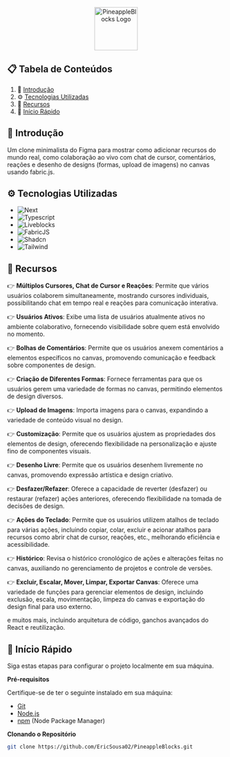 <div align="center">
  <img src="public/assets/favicon.ico" width="100" alt="PineappleBlocks Logo">
</div>


## 📋 <a name="table">Tabela de Conteúdos</a>

1. 🤖 [Introdução](#introduction)
2. ⚙️ [Tecnologias Utilizadas](#tech-stack)
3. 🔋 [Recursos](#features)
4. 🤸 [Início Rápido](#quick-start)

## <a name="introduction">🤖 Introdução</a>

Um clone minimalista do Figma para mostrar como adicionar recursos do mundo real, como colaboração ao vivo com chat de cursor, comentários, reações e desenho de designs (formas, upload de imagens) no canvas usando fabric.js.

## <a name="tech-stack">⚙️ Tecnologias Utilizadas</a>

- ![Next](https://img.shields.io/badge/next%20js-000000?style=for-the-badge&logo=nextdotjs&logoColor=white)&nbsp;
- ![Typescript](https://img.shields.io/badge/TypeScript-007ACC?style=for-the-badge&logo=typescript&logoColor=white)&nbsp;
- ![Liveblocks](https://img.shields.io/badge/Liveblocks-792DE4?style=for-the-badge&logo=pytorch-lightning&logoColor=white)&nbsp;
- ![FabricJS](https://img.shields.io/badge/Fabric%20JS-9696F5?style=for-the-badge&logo=pytorch-lightning&logoColor=white)&nbsp;
- ![Shadcn](https://img.shields.io/badge/Shadcn-09090B?style=for-the-badge&logo=pytorch-lightning&logoColor=white)&nbsp;
- ![Tailwind](https://img.shields.io/badge/Tailwind_CSS-38B2AC?style=for-the-badge&logo=tailwind-css&logoColor=white)&nbsp;

## <a name="features">🔋 Recursos</a>

👉 **Múltiplos Cursores, Chat de Cursor e Reações**: Permite que vários usuários colaborem simultaneamente, mostrando cursores individuais, possibilitando chat em tempo real e reações para comunicação interativa.

👉 **Usuários Ativos**: Exibe uma lista de usuários atualmente ativos no ambiente colaborativo, fornecendo visibilidade sobre quem está envolvido no momento.

👉 **Bolhas de Comentários**: Permite que os usuários anexem comentários a elementos específicos no canvas, promovendo comunicação e feedback sobre componentes de design.

👉 **Criação de Diferentes Formas**: Fornece ferramentas para que os usuários gerem uma variedade de formas no canvas, permitindo elementos de design diversos.

👉 **Upload de Imagens**: Importa imagens para o canvas, expandindo a variedade de conteúdo visual no design.

👉 **Customização**: Permite que os usuários ajustem as propriedades dos elementos de design, oferecendo flexibilidade na personalização e ajuste fino de componentes visuais.

👉 **Desenho Livre**: Permite que os usuários desenhem livremente no canvas, promovendo expressão artística e design criativo.

👉 **Desfazer/Refazer**: Oferece a capacidade de reverter (desfazer) ou restaurar (refazer) ações anteriores, oferecendo flexibilidade na tomada de decisões de design.

👉 **Ações do Teclado**: Permite que os usuários utilizem atalhos de teclado para várias ações, incluindo copiar, colar, excluir e acionar atalhos para recursos como abrir chat de cursor, reações, etc., melhorando eficiência e acessibilidade.

👉 **Histórico**: Revisa o histórico cronológico de ações e alterações feitas no canvas, auxiliando no gerenciamento de projetos e controle de versões.

👉 **Excluir, Escalar, Mover, Limpar, Exportar Canvas**: Oferece uma variedade de funções para gerenciar elementos de design, incluindo exclusão, escala, movimentação, limpeza do canvas e exportação do design final para uso externo.

e muitos mais, incluindo arquitetura de código, ganchos avançados do React e reutilização.

## <a name="quick-start">🤸 Início Rápido</a>

Siga estas etapas para configurar o projeto localmente em sua máquina.

**Pré-requisitos**

Certifique-se de ter o seguinte instalado em sua máquina:

- [Git](https://git-scm.com/)
- [Node.js](https://nodejs.org/en)
- [npm](https://www.npmjs.com/) (Node Package Manager)

**Clonando o Repositório**

```bash
git clone https://github.com/EricSousa02/PineappleBlocks.git
